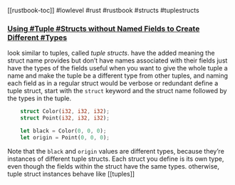 [[rustbook-toc]]
#lowlevel #rust #rustbook #structs #tuplestructs

### [Using #Tuple #Structs without Named Fields to Create Different #Types](https://doc.rust-lang.org/book/ch05-01-defining-structs.html#using-tuple-structs-without-named-fields-to-create-different-types)

look similar to tuples, called _tuple structs_.
have the added meaning the struct name provides but don’t have names associated with their fields
just have the types of the fields
useful when you want to give the whole tuple a name and make the tuple be a different type from other tuples, and naming each field as in a regular struct would be verbose or redundant
define a tuple struct, start with the `struct` keyword and the struct name followed by the types in the tuple.
```rust
    struct Color(i32, i32, i32);
    struct Point(i32, i32, i32);

    let black = Color(0, 0, 0);
    let origin = Point(0, 0, 0);
```
Note that the `black` and `origin` values are different types, because they’re instances of different tuple structs.
Each struct you define is its own type, even though the fields within the struct have the same types.
otherwise, tuple struct instances behave like [[tuples]]
